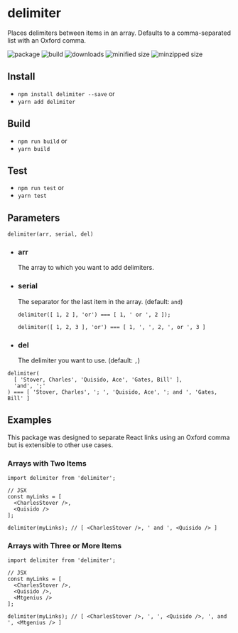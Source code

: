 # delimiter
Places delimiters between items in an array.
Defaults to a comma-separated list with an Oxford comma.

![package](https://img.shields.io/github/package-json/v/CharlesStover/delimiter.svg)
![build](https://travis-ci.com/CharlesStover/delimiter.svg)
![downloads](https://img.shields.io/npm/dt/delimiter.svg)
![minified size](https://img.shields.io/bundlephobia/min/delimiter.svg)
![minzipped size](https://img.shields.io/bundlephobia/minzip/delimiter.svg)

## Install
* `npm install delimiter --save` or
* `yarn add delimiter`

## Build
* `npm run build` or
* `yarn build`

## Test
* `npm run test` or
* `yarn test`

## Parameters
`delimiter(arr, serial, del)`

* ### arr
  The array to which you want to add delimiters.

* ### serial
  The separator for the last item in the array. (default: `and`)

  `delimiter([ 1, 2 ], 'or') === [ 1, ' or ', 2 ]);`

  `delimiter([ 1, 2, 3 ], 'or') === [ 1, ', ', 2, ', or ', 3 ]`

* ### del
  The delimiter you want to use. (default: `,`)

```JS
delimiter(
  [ 'Stover, Charles', 'Quisido, Ace', 'Gates, Bill' ],
  'and', ';'
) === [ 'Stover, Charles', '; ', 'Quisido, Ace', '; and ', 'Gates, Bill' ]
```

## Examples
This package was designed to separate React links using an Oxford comma but is extensible to other use cases.

### Arrays with Two Items
```JS
import delimiter from 'delimiter';

// JSX
const myLinks = [
  <CharlesStover />,
  <Quisido />
];

delimiter(myLinks); // [ <CharlesStover />, ' and ', <Quisido /> ]
```

### Arrays with Three or More Items
```JS
import delimiter from 'delimiter';

// JSX
const myLinks = [
  <CharlesStover />,
  <Quisido />,
  <Mtgenius />
];

delimiter(myLinks); // [ <CharlesStover />, ', ', <Quisido />, ', and ', <Mtgenius /> ]
```
